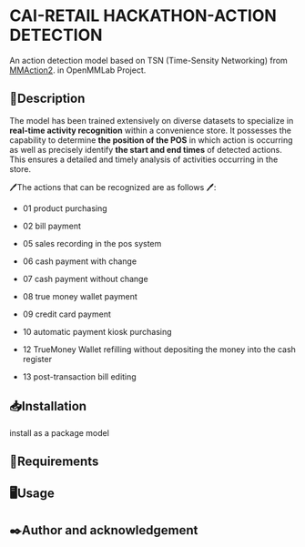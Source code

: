 # CAI-RETAIL HACKATHON-ACTION DETECTION
An action detection model based on TSN (Time-Sensity Networking) from [MMAction2](https://github.com/open-mmlab/mmaction2). in OpenMMLab Project.
## 🎯Description
The model has been trained extensively on diverse datasets to specialize in **real-time activity recognition** within a convenience store. It possesses the capability to determine **the position of the POS** in which action is occurring as well as precisely identify **the start and end times** of detected actions. This ensures a detailed and timely analysis of activities occurring in the store.

🖊️The actions that can be recognized are as follows 🖊️:
- 01 product purchasing
* 02 bill payment
+ 05 sales recording in the pos system
- 06 cash payment with change
* 07 cash payment without change
+ 08 true money wallet payment
- 09 credit card payment
* 10 automatic payment kiosk purchasing
+ 12 TrueMoney Wallet refilling without depositing the money into the cash register
- 13 post-transaction bill editing
## 📥Installation
install as a package model
## 📂Requirements
## 🖥️Usage
## ✒️Author and acknowledgement
